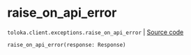 # raise_on_api_error
`toloka.client.exceptions.raise_on_api_error` | [Source code](https://github.com/Toloka/toloka-kit/blob/v1.1.2/src/client/exceptions.py#L156)

```python
raise_on_api_error(response: Response)
```

